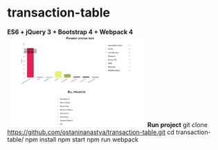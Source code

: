# transaction-table
**ES6 + jQuery 3 + Bootstrap 4 + Webpack 4**
![Output sample](https://github.com/ostaninanastya/transaction-table/blob/master/demo.gif)
**Run project**
git clone https://github.com/ostaninanastya/transaction-table.git
cd transaction-table/
npm install
npm start
npm run webpack